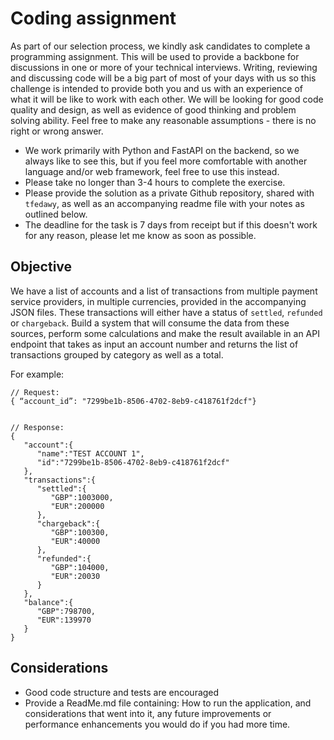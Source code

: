 # Coding assignment
As part of our selection process, we kindly ask candidates to complete a programming assignment. This will be used to provide a backbone for discussions in one or more of your technical interviews. Writing, reviewing and discussing code will be a big part of most of your days with us so this challenge is intended to provide both you and us with an experience of what it will be like to work with each other. We will be looking for good code quality and design, as well as evidence of good thinking and problem solving ability. Feel free to make any reasonable assumptions - there is no right or wrong answer. 
- We work primarily with Python and FastAPI on the backend, so we always like to see this, but if you feel more comfortable with another language and/or web framework, feel free to use this instead. 
- Please take no longer than 3-4 hours to complete the exercise.
- Please provide the solution as a private Github repository, shared with `tfedawy`, as well as an accompanying readme file with your notes as outlined below.
- The deadline for the task is 7 days from receipt but if this doesn't work for any reason, please let me know as soon as possible.
				
## Objective


We have a list of accounts and a list of transactions from multiple payment service providers, in multiple currencies, provided in the accompanying JSON files. These transactions will either have a status of `settled`, `refunded` or `chargeback`. 
Build a system that will consume the data from these sources, perform some calculations and make the result available in an API endpoint that takes as input an account number and returns the list of transactions grouped by category as well as a total.


For example:
```
// Request:
{ “account_id”: "7299be1b-8506-4702-8eb9-c418761f2dcf"}


// Response:
{
   "account":{
      "name":"TEST ACCOUNT 1",
      "id":"7299be1b-8506-4702-8eb9-c418761f2dcf"
   },
   "transactions":{
      "settled":{
         "GBP":1003000,
         "EUR":200000
      },
      "chargeback":{
         "GBP":100300,
         "EUR":40000
      },
      "refunded":{
         "GBP":104000,
         "EUR":20030
      }
   },
   "balance":{
      "GBP":798700,
      "EUR":139970
   }
}
```


## Considerations
* Good code structure and tests are encouraged
* Provide a ReadMe.md file containing: How to run the application, and considerations that went into it, any future improvements or performance enhancements you would do if you had more time.




